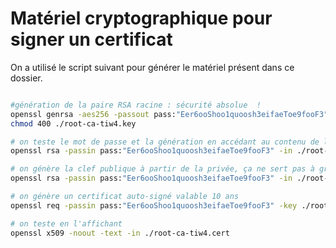 Matériel cryptographique pour signer un certificat
==================================================

On a utilisé le script suivant pour générer le matériel présent dans ce dossier.

```bash

#génération de la paire RSA racine : sécurité absolue  !
openssl genrsa -aes256 -passout pass:"Eer6ooShoo1quoosh3eifaeToe9fooF3" -out ./root-ca-tiw4.key 4096
chmod 400 ./root-ca-tiw4.key

# on teste le mot de passe et la génération en accédant au contenu de la clef (ici module, exposant privé, exposant public, car dans le cas de RSA)
openssl rsa -passin pass:"Eer6ooShoo1quoosh3eifaeToe9fooF3" -in ./root-ca-tiw4.key -noout -text

# on génère la clef publique à partir de la privée, ça ne sert pas à grand chose car elle sera dans le certificat en fait
openssl rsa -passin pass:"Eer6ooShoo1quoosh3eifaeToe9fooF3" -in ./root-ca-tiw4.key -pubout -out ./root-ca-tiw4.pub

# on génère un certificat auto-signé valable 10 ans
openssl req -passin pass:"Eer6ooShoo1quoosh3eifaeToe9fooF3" -key ./root-ca-tiw4.key -new -x509 -days 3650 -sha256 -extensions v3_ca -out ./root-ca-tiw4.cert -subj "/C=FR/L=Lyon/O=MIF03-CAW Certificate Authority/CN=TIW4-SSI CA"

# on teste en l'affichant
openssl x509 -noout -text -in ./root-ca-tiw4.cert
```
